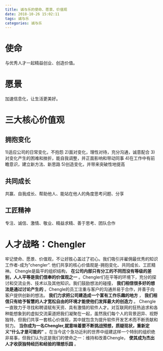 ```yaml
---
title: 诚与乐的使命、愿景、价值观
date: 2018-10-26 15:02:11
tags: 诚与乐
categories: 诚与乐
---
```


# 使命

与优秀人才一起精益创业、创造价值。

# 愿景

加速信息化，让生活更美好。

# 三大核心价值观

## 拥抱变化
1)适应公司的日常变化，不抱怨
 2)面对变化，理性对待，充分沟通，诚意配合
 3)对变化产生的困难和挫折，能自我调整，并正面影响和带动同事
 4)在工作中有前瞻意识，建立新方法、新思路
 5)创造变化，并带来突破性地提高

## 共同成长
共赢、自我成长、帮助他人、能站在他人的角度思考问题、分享

## 工匠精神

专注、诚信、激情、敬业、精益求精、善于思考、团队合作

# 人才战略：Chengler
牢记使命、愿景、价值观，不让好胜心盖过了初心。我们吸引并雇佣最优秀的知识工作者-成为”chengler”. 他们共享的核心价值观是-拥抱变化、共同成长、工匠精神。 Chengle是扁平的组织结构， __在公司内部只有分工的不同而没有等级的差别，人人平等是我们信奉的价值观之一__ 。Chengler们在平等的环境下，充分的探讨和交流业务、技术以及其他知识。我们鼓励想法的碰撞， __我们相信很多好的想法是通过讨论产生的__ 。Chengle的员工注重与客户的沟通并易于合作，并善于向客户提供创新的想法。 __我们力求把公司建造成一个富有工作乐趣的地方__ ， __我们相信只有给予智慧的人才宽松自由的环境才能使他们发挥最大的创造力__ 。 Chengle一直致力于寻找和聘请赋有天资、具有激情的软件人才。对互联网的狂热追求和各种能想象到的虚拟交流渠道把我们凝聚在一起，虽然我们每个人的背景迥异、视野独特，但我们共享一套核心价值观，其中就包含为提升软件开发艺术而不断贡献和努力。  __当你成为一名Chengler,就意味着要不断挑战预想，质疑现状，重新定义“什么才是可能的”__ 。在当今这个急功近利的世界中组建这样一个特别的组织绝非易事，但我们认为这是我们的使命之一：维持和改善Chengle， __使其成为杰出人才收获独特经历和经验的理想乐园__ 。